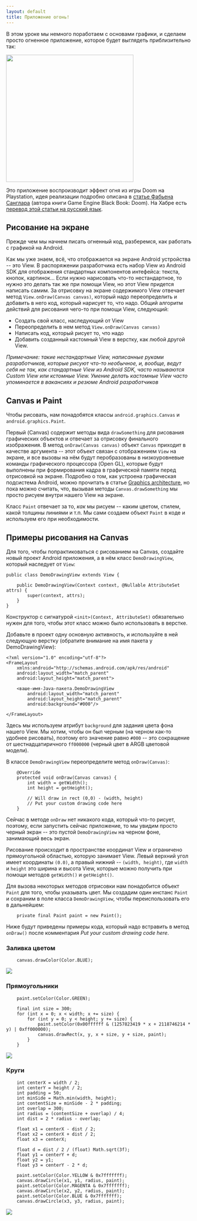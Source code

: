 ```yaml
---
layout: default
title: Приложение огонь!
---
```


В этом уроке мы немного поработаем с основами графики, и сделаем просто огненное приложение, которое будет выглядеть приблизительно так:

<img src="img/fire.gif" width="346px"/>

Это приложение воспроизводит эффект огня из игры Doom на Playstation, идея реализации подробно описана в [статье Фабьена Санглара](http://fabiensanglard.net/doom_fire_psx/) (автора книги Game Engine Black Book: Doom). На Хабре есть [перевод этой статьи на русский язык](https://habr.com/ru/post/435122/).

## Рисование на экране

Прежде чем мы начнем писать огненный код, разберемся, как работать с графикой на Android.

Как мы уже знаем, всё, что отображается на экране Android устройства -- это View. В распоряжении разработчика есть набор  View из Android SDK для отображения стандартных компонентов интефейса: текста, кнопок, картинок... Если нужно нарисовать что-то нестандартное, то нужно это делать так же при помощи View, но этот View придется написать самим. За отрисовку на экране содержимого View отвечает метод `View.onDraw(Canvas canvas)`, который надо переопределить и добавить в него код, который нарисует то, что надо. Общий алгоритм действий для рисования чего-то при помощи View, следующий:

- Создать свой класс, наследующий от View
- Переопределить в нем метод `View.onDraw(Canvas canvas)`
- Написать код, который рисует то, что надо
- Добавить созданный кастомный View в верстку, как любой другой View.

*Примечание: такие нестандартные View, написанные руками разработчиков, которые рисуют что-то необычное, и, вообще, ведут себя не так, как стандартные View из Android SDK, часто называются Custom View или кстомные View. Умение делать кастомные View часто упоминается в вакансиях и резюме Android разработчиков*

## Canvas и Paint

Чтобы рисовать, нам понадобятся классы `android.graphics.Canvas` и `android.graphics.Paint`.

Первый (Canvas) содержит методы вида `drawSomething` для рисования графических объектов и отвечает за отрисовку финального изображения. В метод `onDraw(Canvas canvas)` объект `Canvas` приходит в качестве аргумента -- этот объект связан с отображением `View` на экране, и все вызовы на нём будут перобразованы в низкоуровневые команды графического процессора (Open GL), которые будут выполнены при формирования кадра в графической памяти перед отрисовкой на экране. Подробно о том, как устроена графическая подсистема Android, можно прочитать в статье [Graphics architecture](https://source.android.com/devices/graphics/architecture), но пока можно считать, что, вызывая методы `Canvas.drawSomething` мы просто рисуем внутри нашего View на экране.

Класс `Paint` отвечает за то, *как* мы рисуем -- каким цветом, стилем, какой толщины линиями и т.п. Мы сами создаем объект `Paint` в коде и используем его при необходимости.

## Примеры рисования на Canvas

Для того, чтобы попрактиковаться с рисованием на Canvas, создайте новый проект Android приложения, а в нём класс `DemoDrawingView`, который наследует от `View`:
```
public class DemoDrawingView extends View {

    public DemoDrawingView(Context context, @Nullable AttributeSet attrs) {
        super(context, attrs);
    }
}
```

Конструктор с сигнатурой `<init>(Context, AttributeSet)` обязательно нужен для того, чтобы этот класс можно было использовать в верстке.

Добавьте в проект одну основную активность, и используйте в ней следующую верстку (обратите внимание на имя пакета у DemoDrawingView):
```
<?xml version="1.0" encoding="utf-8"?>
<FrameLayout 
    xmlns:android="http://schemas.android.com/apk/res/android"
    android:layout_width="match_parent" 
    android:layout_height="match_parent">
    
    <ваше-имя-Java-пакета.DemoDrawingView
        android:layout_width="match_parent"
        android:layout_height="match_parent"
        android:background="#000"/>

</FrameLayout>
```

Здесь мы используем атрибут `background` для задания цвета фона нашего View. Мы хотим, чтобы он был черным (на черном как-то удобнее рисовать), поэтому его значение равно `#000` -- это сокращение от шестнадцатиричного `ff000000` (черный цвет в ARGB цветовой модели).

В классе `DemoDrawingView` переопределите метод `onDraw(Canvas)`:
```
    @Override
    protected void onDraw(Canvas canvas) {
        int width = getWidth();
        int height = getHeight();

        // Will draw in rect (0,0) - (width, height)
        // Put your custom drawing code here
    }
```

Сейчас в методе `onDraw` нет никакого кода, который что-то рисует, поэтому, если запустить сейчас приложение, то мы увидим просто черный экран -- это пустой `DemoDrawingView` на черном фоне, занимающий весь экран.

Рисование происходит в пространстве координат View и ограничено прямоугольной областью, которую занимает View. Левый верхний угол имеет координаты `(0.0)`, а правый нижний -- `(width, height)`, где `width` и `height` это ширина и высота View, которые можно получить при помощи методов `getWidth()` и `getHeight()`.

Для вызова некоторых методов отрисовки нам понадобится объект `Paint` для того, чтобы указывать цвет. Мы создадим один инстанс `Paint` и сохраним в поле класса `DemoDrawingView`, чтобы переиспользовать его в дальнейшем:

```
	private final Paint paint = new Paint();
```

Ниже будут приведены примеры кода, который надо встравить в метод `onDraw()` после комментария *Put your custom drawing code here*.

### Заливка цветом

```
	canvas.drawColor(Color.BLUE);
```

<img src="img/0801_fill_color.png"/>

### Прямоугольники

```
    paint.setColor(Color.GREEN);
    
	final int size = 300;
    for (int x = 0; x < width; x += size) {
        for (int y = 0; y < height; y += size) {
            paint.setColor(0x00ffffff & (1257823419 * x + 2118746214 * y) | 0xff000000);
            canvas.drawRect(x, y, x + size, y + size, paint);
        }
    }
```

<img src="img/0802_rectangles.png"/>

### Круги

```
    int centerX = width / 2;
    int centerY = height / 2;
    int padding = 50;
    int minSide = Math.min(width, height);
    int contentSize = minSide - 2 * padding;
    int overlap = 300;
    int radius = (contentSize + overlap) / 4;
    int dist = 2 * radius - overlap;

    float x1 = centerX - dist / 2;
    float x2 = centerX + dist / 2;
    float x3 = centerX;

    float d = dist / 2 / (float) Math.sqrt(3f);
    float y1 = centerY + d;
    float y2 = y1;
    float y3 = centerY - 2 * d;

    paint.setColor(Color.YELLOW & 0x7fffffff);
    canvas.drawCircle(x1, y1, radius, paint);
    paint.setColor(Color.MAGENTA & 0x7fffffff);
    canvas.drawCircle(x2, y2, radius, paint);
    paint.setColor(Color.BLUE & 0x7fffffff);
    canvas.drawCircle(x3, y3, radius, paint);
```

<img src="img/0803_circles.png"/>